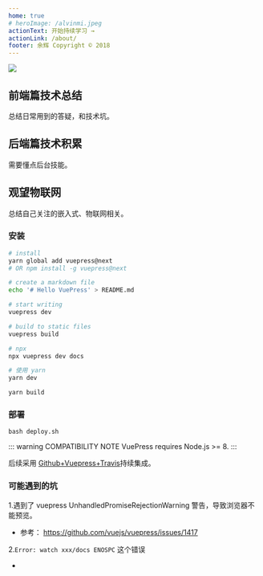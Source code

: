 ```yaml
---
home: true
# heroImage: /alvinmi.jpeg
actionText: 开始持续学习 →
actionLink: /about/
footer: 余辉 Copyright © 2018
---
```


<!-- <div style="text-align: center">
  <Bit/>
</div> -->

[![](https://travis-ci.org/AlvinMi/Developer-notes.svg?branch=dev)](https://travis-ci.org/AlvinMi/Developer-notes)

<div class="features">
  <div class="feature">
    <h2>前端篇技术总结</h2>
    <p>总结日常用到的答疑，和技术坑。</p>
  </div>
  <div class="feature">
    <h2>后端篇技术积累</h2>
    <p>需要懂点后台技能。</p>
  </div>
  <div class="feature">
    <h2>观望物联网</h2>
    <p>总结自己关注的嵌入式、物联网相关。</p>
  </div>
</div>

### 安装

```bash
# install
yarn global add vuepress@next
# OR npm install -g vuepress@next

# create a markdown file
echo '# Hello VuePress' > README.md

# start writing
vuepress dev

# build to static files
vuepress build

# npx
npx vuepress dev docs

# 使用 yarn
yarn dev

yarn build
```

### 部署

```
bash deploy.sh
```

::: warning COMPATIBILITY NOTE
VuePress requires Node.js >= 8.
:::

后续采用 [Github+Vuepress+Travis](https://zhuanlan.zhihu.com/p/60129376)持续集成。

### 可能遇到的坑

1.遇到了 vuepress UnhandledPromiseRejectionWarning 警告，导致浏览器不能预览。

- 参考： https://github.com/vuejs/vuepress/issues/1417


2.`Error: watch xxx/docs ENOSPC` 这个错误

- 
